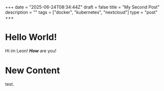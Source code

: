 +++
date = "2025-06-24T08:34:44Z"
draft = false
title = "My Second Post"
description = ""
tags = ["docker", "kubernetes", "nextcloud"]
type = "post"
+++

# Hello World!

Hi im Leon! **_How_** are you!

# New Content

test.
